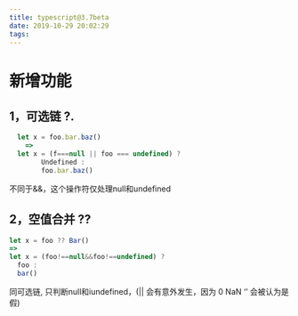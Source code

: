 ```yaml
---
title: typescript@3.7beta
date: 2019-10-29 20:02:29
tags:
---
```

# 新增功能

## 1，可选链 ?.


```ts
  let x = foo.bar.baz()
    =>
  let x = (f===null || foo === undefined) ?
        Undefined :
        foo.bar.baz()
```
不同于&&，这个操作符仅处理null和undefined

## 2，空值合并 ??
  ```ts
  let x = foo ?? Bar()
  =>
  let x = (foo!==null&&foo!==undefined) ?
    foo :
    bar()
  ```
  同可选链, 只判断null和iundefined，(|| 会有意外发生，因为 0 NaN ‘’ 会被认为是假)

